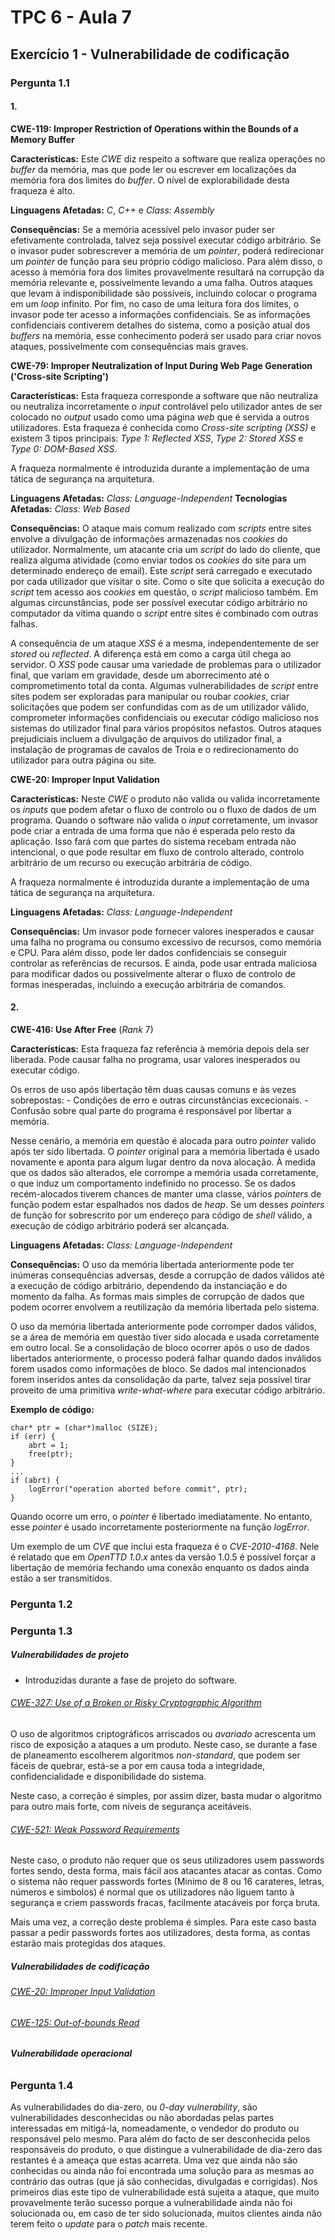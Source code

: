 # TPC 6 - Aula 7

## Exercício 1 - **Vulnerabilidade de codificação**

### Pergunta 1.1
#### 1.

**CWE-119: Improper Restriction of Operations within the Bounds of a Memory Buffer**

**Características:** 
Este *CWE* diz respeito a software que realiza operações no *buffer* da memória, mas que pode ler ou escrever em localizações da memória fora dos limites do *buffer*. O nível de explorabilidade desta fraqueza é alto.

**Linguagens Afetadas:** *C*, *C++* e *Class: Assembly*

**Consequências:** 
Se a memória acessível pelo invasor puder ser efetivamente controlada, talvez seja possível executar código arbitrário. Se o invasor puder sobrescrever a memória de um *pointer*, poderá redirecionar um *pointer* de função para seu próprio código malicioso. Para além disso, o acesso à memória fora dos limites provavelmente resultará na corrupção da memória relevante e, possivelmente levando a uma falha. Outros ataques que levam à indisponibilidade são possíveis, incluindo colocar o programa em um *loop* infinito. Por fim, no caso de uma leitura fora dos limites, o invasor pode ter acesso a informações confidenciais. Se as informações confidenciais contiverem detalhes do sistema, como a posição atual dos *buffers* na memória, esse conhecimento poderá ser usado para criar novos ataques, possivelmente com consequências mais graves.


**CWE-79: Improper Neutralization of Input During Web Page Generation ('Cross-site Scripting')**

**Características:**
Esta fraqueza corresponde a software que não neutraliza ou neutraliza incorretamente o *input* controlável pelo utilizador antes de ser colocado no *output* usado como uma página *web* que é servida a outros utilizadores. Esta fraqueza é conhecida como *Cross-site scripting (XSS)* e existem 3 tipos principais: *Type 1: Reflected XSS*, *Type 2: Stored XSS* e *Type 0: DOM-Based XSS*.

A fraqueza normalmente é introduzida durante a implementação de uma tática de segurança na arquitetura.

**Linguagens Afetadas:** *Class: Language-Independent*
**Tecnologias Afetadas:** *Class: Web Based*
						 
**Consequências:** 
O ataque mais comum realizado com *scripts* entre sites envolve a divulgação de informações armazenadas nos *cookies* do utilizador. Normalmente, um atacante cria um *script* do lado do cliente, que realiza alguma atividade (como enviar todos os *cookies* do site para um determinado endereço de email). Este *script* será carregado e executado por cada utilizador que visitar o site. Como o site que solicita a execução do *script* tem acesso aos *cookies* em questão, o *script* malicioso também. Em algumas circunstâncias, pode ser possível executar código arbitrário no computador da vítima quando o *script* entre sites é combinado com outras falhas. 

A consequência de um ataque *XSS* é a mesma, independentemente de ser *stored* ou *reflected*. A diferença está em como a carga útil chega ao servidor. O *XSS* pode causar uma variedade de problemas para o utilizador final, que variam em gravidade, desde um aborrecimento até o comprometimento total da conta. Algumas vulnerabilidades de *script* entre sites podem ser exploradas para manipular ou roubar *cookies*, criar solicitações que podem ser confundidas com as de um utilizador válido, comprometer informações confidenciais ou executar código malicioso nos sistemas do utilizador final para vários propósitos nefastos. Outros ataques prejudiciais incluem a divulgação de arquivos do utilizador final, a instalação de programas de cavalos de Troia e o redirecionamento do utilizador para outra página ou site.


**CWE-20: Improper Input Validation**

**Características:** 
Neste *CWE* o produto não valida ou valida incorretamente os *inputs* que podem afetar o fluxo de controlo ou o fluxo de dados de um programa. Quando o software não valida o *input* corretamente, um invasor pode criar a entrada de uma forma que não é esperada pelo resto da aplicação. Isso fará com que partes do sistema recebam entrada não intencional, o que pode resultar em fluxo de controlo alterado, controlo arbitrário de um recurso ou execução arbitrária de código.

A fraqueza normalmente é introduzida durante a implementação de uma tática de segurança na arquitetura.

**Linguagens Afetadas:** *Class: Language-Independent*
						 
**Consequências:**
Um invasor pode fornecer valores inesperados e causar uma falha no programa ou consumo excessivo de recursos, como memória e CPU. Para além disso, pode ler dados confidenciais se conseguir controlar as referências de recursos. E ainda, pode usar entrada maliciosa para modificar dados ou possivelmente alterar o fluxo de controlo de formas inesperadas, incluindo a execução arbitrária de comandos.

#### 2.

**CWE-416: Use After Free** (*Rank* 7)

**Características:**
Esta fraqueza faz referência à memória depois dela ser liberada. Pode causar falha no programa, usar valores inesperados ou executar código.

Os erros de uso após libertação têm duas causas comuns e às vezes sobrepostas:
	- Condições de erro e outras circunstâncias excecionais.
	- Confusão sobre qual parte do programa é responsável por libertar a memória.

Nesse cenário, a memória em questão é alocada para outro *pointer* valido após ter sido libertada. O *pointer* original para a memória libertada é usado novamente e aponta para algum lugar dentro da nova alocação. À medida que os dados são alterados, ele corrompe a memória usada corretamente, o que induz um comportamento indefinido no processo. Se os dados recém-alocados tiverem chances de manter uma classe, vários *pointers* de função podem estar espalhados nos dados de *heap*. Se um desses *pointers* de função for sobrescrito por um endereço para código de *shell* válido, a execução de código arbitrário poderá ser alcançada.

**Linguagens Afetadas:** *Class: Language-Independent*
						 
**Consequências:**
O uso da memória libertada anteriormente pode ter inúmeras consequências adversas, desde a corrupção de dados válidos até a execução de código arbitrário, dependendo da instanciação e do momento da falha. As formas mais simples de corrupção de dados que podem ocorrer envolvem a reutilização da memória libertada pelo sistema. 

O uso da memória libertada anteriormente pode corromper dados válidos, se a área de memória em questão tiver sido alocada e usada corretamente em outro local. Se a consolidação de bloco ocorrer após o uso de dados libertados anteriormente, o processo poderá falhar quando dados inválidos forem usados como informações de bloco. Se dados mal intencionados forem inseridos antes da consolidação da parte, talvez seja possível tirar proveito de uma primitiva *write-what-where* para executar código arbitrário.

**Exemplo de código:**
```
char* ptr = (char*)malloc (SIZE);
if (err) {
	abrt = 1;
	free(ptr);
}
...
if (abrt) {
	logError("operation aborted before commit", ptr);
}
```

Quando ocorre um erro, o *pointer* é libertado imediatamente. No entanto, esse *pointer* é usado incorretamente posteriormente na função *logError*.

Um exemplo de um *CVE* que inclui esta fraqueza é o *CVE-2010-4168*. Nele é relatado que em *OpenTTD 1.0.x* antes da versão 1.0.5 é possível forçar a libertação de memória fechando uma conexão enquanto os dados ainda estão a ser transmitidos.

### Pergunta 1.2

### Pergunta 1.3

##### Vulnerabilidades de projeto 

* Introduzidas durante a fase de projeto do software.

###### [CWE-327: Use of a Broken or Risky Cryptographic Algorithm](https://cwe.mitre.org/data/definitions/327.html)

O uso de algoritmos criptográficos arriscados ou *avariado* acrescenta um risco de exposição a ataques a um produto. Neste caso, se durante a fase de planeamento escolherem algoritmos *non-standard*, que podem ser fáceis de quebrar, está-se a por em causa toda a integridade, confidencialidade e disponibilidade do sistema.

Neste caso, a correção é simples, por assim dizer, basta mudar o algoritmo para outro mais forte, com níveis de segurança aceitáveis.

###### [CWE-521: Weak Password Requirements](https://cwe.mitre.org/data/definitions/521.html)

Neste caso, o produto não requer que os seus utilizadores usem passwords fortes sendo, desta forma, mais fácil aos atacantes atacar as contas. Como o sistema não requer passwords fortes (Minimo de 8 ou 16 carateres, letras, números e simbolos) é normal que os utilizadores não liguem tanto à segurança e criem passwords fracas, facilmente atacáveis por força bruta.

Mais uma vez, a correção deste problema é simples. Para este caso basta passar a pedir passwords fortes aos utilizadores, desta forma, as contas estarão mais protegidas dos ataques.

##### Vulnerabilidades de codificação

###### [CWE-20: Improper Input Validation](https://cwe.mitre.org/data/definitions/20.html)



###### [CWE-125: Out-of-bounds Read](https://cwe.mitre.org/data/definitions/125.html)

##### Vulnerabilidade operacional

######

######

### Pergunta 1.4

As vulnerabilidades do dia-zero, ou *0-day vulnerability*, são vulnerabilidades desconhecidas ou não abordadas pelas partes interessadas em mitigá-la, nomeadamente, o vendedor do produto ou responsável pelo mesmo. Para além do facto de ser desconhecida pelos responsáveis do produto, o que distingue a vulnerabilidade de dia-zero das restantes é a ameaça que estas acarreta. Uma vez que ainda não são conhecidas ou ainda não foi encontrada uma solução para as mesmas ao contrário das outras (que já são conhecidas, divulgadas e corrigidas). Nos primeiros dias este tipo de vulnerabilidade está sujeita a ataque, que muito provavelmente terão sucesso porque a vulnerabilidade ainda não foi solucionada ou, em caso de ter sido solucionada, muitos clientes ainda não terem feito o *update* para o *patch* mais recente.